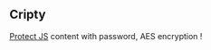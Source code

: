 ## Cripty

[Protect JS](https://leonardociaccio.github.io/Cripty/cripty.html) content with password, AES encryption !
